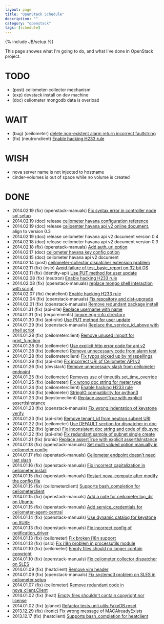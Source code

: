 ```yaml
---
layout: page
title: "OpenStack Schedule"
description: ""
category: "openstack"
tags: [schedule]
---
```

{% include JB/setup %}

This page showes what I'm going to do, and what I've done in OpenStack project.

# TODO
* (post) ceilometer-collector mechanism
* (exp) devstack install on dev machine
* (doc) ceilometer mongodb data is overload

# WAIT
* (bug) (ceilometer) [delete non-existent alarm return incorrect faultstring](https://bugs.launchpad.net/ceilometer/+bug/1280036)
* (fix) (neutronclient) [Enable hacking H233 rule](https://review.openstack.org/68545)

# WISH
* nova server name is not injected to hostname
* cinder-volumes is out of space while no volume is created

# DONE
* 2014.02.19 (fix) (openstack-manuals) [Fix syntax error in controller node sql setup](https://review.openstack.org/#/c/74666/)
* 2014.02.19 (doc) release [ceilometer havana configuration reference](http://zqfan.github.io/assets/doc/ceilometer-configuration-reference.html)
* 2014.02.19 (doc) release [ceiloemter havana api v2 online document](http://zqfan.github.io/assets/doc/ceilometer-havana-api-v2.html), align to version 0.3
* 2014.02.19 (doc) release ceilometer havana api v2 document version 0.4
* 2014.02.18 (doc) release ceilometer havana api v2 document version 0.3
* 2014.02.18 (fix) (openstack-manuals) [Add auth_uri option](https://review.openstack.org/#/c/73307/)
* 2014.02.17 (doc) [ceilometer havana key config option](https://github.com/zqfan/openstack/blob/master/ceilometer/ceilometer-configuration-reference.md)
* 2014.02.15 (doc) ceilometer havana api v2 document
* 2014.02.14 (post) [ceilometer-collector dispatcher extension problem](http://zqfan.github.io/openstack/2014/02/14/no-fresh-data-has-been-collected-by-ceilometer/)
* 2014.02.11 (fix) (oslo) [Avoid failure of test_basic_report on 32 bit OS](https://review.openstack.org/#/c/64385/)
* 2014.02.11 (fix) (identity-api) [Use PUT method for user update](https://review.openstack.org/#/c/69789/)
* 2014.02.08 (fix) (neutron) [Enable hacking H233 rule](https://review.openstack.org/#/c/68536/)
* 2014.02.08 (fix) (openstack-manuals) [replace mongo shell interaction with script](https://review.openstack.org/#/c/71734/)
* 2014.02.07 (fix) (heatclient) [Enable hacking H233 rule](https://review.openstack.org/#/c/68534/)
* 2014.02.04 (fix) (openstack-manuals) [Fix repository and dist-upgrade](https://review.openstack.org/#/c/70553/)
* 2014.02.01 (fix) (openstack-manuals) [Remove redundant package install](https://review.openstack.org/#/c/70509/)
* 2014.01.31 (fix) (api-site) [Replace username with name](https://review.openstack.org/#/c/70078/)
* 2014.01.31 (fix) (requirements) [Ignore egg-info directory](https://review.openstack.org/#/c/68425/)
* 2014.01.30 (fix) (api-site) [Use PUT method for user update](https://review.openstack.org/#/c/69788/)
* 2014.01.29 (fix) (openstack-manuals) [Replace the_service_id_above with shell script](https://review.openstack.org/#/c/68444/)
* 2014.01.28 (fix) (ceilometerclient) [Remove unused import for print_function](https://review.openstack.org/#/c/69518/)
* 2014.01.28 (fix) (ceilometer) [Use explicit http error code for api v2](https://review.openstack.org/#/c/68775/)
* 2014.01.28 (fix) (ceilometer) [Remove unnecessary code from alarm test](https://review.openstack.org/#/c/69557/)
* 2014.01.28 (fix) (ceilometerclient) [Fix typos picked up by misspellings](https://review.openstack.org/#/c/68584/)
* 2014.01.28 (fix) (api-site) [Fix incorrect URI of Ceilometer API v2](https://review.openstack.org/#/c/69347/)
* 2014.01.26 (fix) (devstack) [Remove unnecessary slash from ceilometer endpoint](https://review.openstack.org/#/c/68400/)
* 2014.01.25 (fix) (ceilometer) [Removes use of timeutils.set_time_override](https://review.openstack.org/#/c/67826/)
* 2014.01.25 (fix) (ceilometer) [Fix wrong doc string for meter type](https://review.openstack.org/#/c/68582/)
* 2014.01.24 (fix) (ceilometerclient) [Enable hacking H233 rule](https://review.openstack.org/#/c/68531/)
* 2014.01.24 (fix) (ceilometer) [StringIO compatibility for python3](https://review.openstack.org/#/c/67866/)
* 2014.01.23 (fix) (keystoneclient) [Replace assertTrue with explicit assertIsInstance](https://review.openstack.org/#/c/67409/)
* 2014.01.23 (fix) (openstack-manuals) [Fix wrong indentation of keystone verify](https://review.openstack.org/#/c/68447/)
* 2014.01.23 (fix) (api-site) [Remove tenant_id from neutron subnet URI](https://review.openstack.org/#/c/68010/)
* 2014.01.22 (fix) (ceilometer) [Use DEFAULT section for dispatcher in doc](https://review.openstack.org/#/c/66908/)
* 2014.01.22 (fix) (glance) [Fix inconsistent doc string and code of db_sync](https://review.openstack.org/#/c/67003/)
* 2014.01.22 (fix) (api-site) [Fix redundant sample of subnet single create](https://review.openstack.org/#/c/67999/)
* 2014.01.21 (fix) (ironic) [Replace assertTrue with explicit assertIsInstance](https://review.openstack.org/#/c/67420/)
* 2014.01.18 (fix) (openstack-manuals) [Set multi valued option manually in ceilometer config](https://review.openstack.org/#/c/67042/)
* 2014.01.17 (fix) (openstack-manuals) [Ceilometer endpoint doesn't need last slash](https://review.openstack.org/#/c/66893/)
* 2014.01.16 (fix) (openstack-manuals) [Fix incorrect capitalization in ceilometer install](https://review.openstack.org/#/c/66760/)
* 2014.01.15 (fix) (openstack-manuals) [Restart nova-compute after modify the config file](https://review.openstack.org/#/c/66756/)
* 2014.01.15 (fix) (ceilometerclient) [Supports bash_completion for ceilometerclient](https://review.openstack.org/#/c/63718/)
* 2014.01.15 (fix) (openstack-manuals) [Add a note for ceilometer log_dir on Ubuntu](https://review.openstack.org/#/c/66654/)
* 2014.01.15 (fix) (openstack-manuals) [Add service_credentials for ceilometer-agent-central](https://review.openstack.org/#/c/66517/)
* 2014.01.14 (fix) (openstack-manuals) [Use dynamic catalog for keystone on SUSE](https://review.openstack.org/#/c/66275/)
* 2014.01.13 (fix) (openstack-manuals) [Fix incorrect config of notification_driver](https://review.openstack.org/#/c/66290/)
* 2014.01.13 (fix) (ceilometer) [Fix broken i18n support](https://review.openstack.org/#/c/63777/)
* 2014.01.13 (fix) (oslo) [Fix i18n problem in processutils module](https://review.openstack.org/#/c/43355/)
* 2014.01.10 (fix) (ceilometer) [Empty files should no longer contain copyright](https://review.openstack.org/#/c/63912/)
* 2014.01.10 (fix) (openstack-manuals) [Fix ceilometer collector dispatcher on SLES](https://review.openstack.org/#/c/65613/)
* 2014.01.09 (fix) (heatclient) [Remove vim header](https://review.openstack.org/#/c/64326/)
* 2014.01.09 (fix) (openstack-manuals) [Fix systemctl problem on SLES in ceilometer setup](https://review.openstack.org/#/c/65610/)
* 2014.01.07 (fix) (ceilometer) [Remove redundant code in nova_client.Client](https://review.openstack.org/#/c/64025/)
* 2014.01.02 (fix) (heat) [Empty files shouldn't contain copyright nor license](https://review.openstack.org/#/c/63915/)
* 2014.01.02 (fix) (glance) [Refactor tests.unit.utils:FakeDB.reset](https://review.openstack.org/#/c/64087/)
* 2013.12.29 (fix) (ironic) [Fix wrong message of MACAlreadyExists](https://review.openstack.org/#/c/64053/)
* 2013.12.17 (fix) (heatclient) [Supports bash_completion for heatclient](https://review.openstack.org/#/c/62144/)
